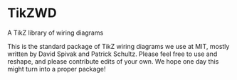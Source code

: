 # TikZWD
A TikZ library of wiring diagrams

This is the standard package of TikZ wiring diagrams we use at MIT, mostly written by David Spivak and Patrick Schultz. Please feel free to use and reshape, and please contribute edits of your own. We hope one day this might turn into a proper package!
